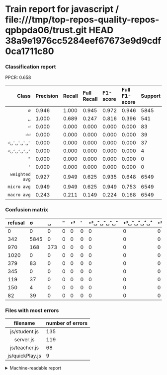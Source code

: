 # Train report for javascript / file:///tmp/top-repos-quality-repos-qpbpda06/trust.git HEAD 38a9e1976cc5284eef67673e9d9cdf0ca1711c80

### Classification report

PPCR: 0.658

| Class | Precision | Recall | Full Recall | F1-score | Full F1-score | Support | Full Support | PPCR |
|------:|:----------|:-------|:------------|:---------|:---------|:--------|:-------------|:-----|
| `∅` | 0.946| 1.000| 0.945| 0.972| 0.946| 5845| 6187| 0.945 |
| `␣` | 1.000| 0.689| 0.247| 0.816| 0.396| 541| 1511| 0.358 |
| `⏎` | 0.000| 0.000| 0.000| 0.000| 0.000| 83| 462| 0.180 |
| `⏎⏎` | 0.000| 0.000| 0.000| 0.000| 0.000| 39| 121| 0.322 |
| `⏎␣⁻␣⁻␣⁻␣⁻` | 0.000| 0.000| 0.000| 0.000| 0.000| 37| 156| 0.237 |
| `⏎␣⁺␣⁺␣⁺␣⁺` | 0.000| 0.000| 0.000| 0.000| 0.000| 4| 154| 0.026 |
| `"` | 0.000| 0.000| 0.000| 0.000| 0.000| 0| 1020| 0.000 |
| `'` | 0.000| 0.000| 0.000| 0.000| 0.000| 0| 345| 0.000 |
| `weighted avg` | 0.927| 0.949| 0.625| 0.935| 0.648| 6549| 9956| 0.658 |
| `micro avg` | 0.949| 0.949| 0.625| 0.949| 0.753| 6549| 9956| 0.658 |
| `macro avg` | 0.243| 0.211| 0.149| 0.224| 0.168| 6549| 9956| 0.658 |

### Confusion matrix

|refusal|  ∅| ␣| "| ⏎| '| ⏎␣⁻␣⁻␣⁻␣⁻| ⏎␣⁺␣⁺␣⁺␣⁺| ⏎⏎| 
|:---|:---|:---|:---|:---|:---|:---|:---|:---|
|0 |0 |0 |0 |0 |0 |0 |0 |0 |
|342 |5845 |0 |0 |0 |0 |0 |0 |0 |
|970 |168 |373 |0 |0 |0 |0 |0 |0 |
|1020 |0 |0 |0 |0 |0 |0 |0 |0 |
|379 |83 |0 |0 |0 |0 |0 |0 |0 |
|345 |0 |0 |0 |0 |0 |0 |0 |0 |
|119 |37 |0 |0 |0 |0 |0 |0 |0 |
|150 |4 |0 |0 |0 |0 |0 |0 |0 |
|82 |39 |0 |0 |0 |0 |0 |0 |0 |

### Files with most errors

| filename | number of errors|
|:----:|:-----|
| js/student.js | 135 |
| server.js | 119 |
| js/teacher.js | 68 |
| js/quickPlay.js | 9 |

<details>
    <summary>Machine-readable report</summary>
```json
{
  "cl_report": {"\"": {"f1-score": 0.0, "precision": 0.0, "recall": 0.0, "support": 0}, "\u0027": {"f1-score": 0.0, "precision": 0.0, "recall": 0.0, "support": 0}, "macro avg": {"f1-score": 0.22358217666858343, "precision": 0.2433006800518135, "recall": 0.2111829944547135, "support": 6549}, "micro avg": {"f1-score": 0.94945793250878, "precision": 0.94945793250878, "recall": 0.94945793250878, "support": 6549}, "weighted avg": {"f1-score": 0.9353515409764042, "precision": 0.9272774162807754, "recall": 0.94945793250878, "support": 6549}, "\u2205": {"f1-score": 0.9724648531736128, "precision": 0.9464054404145078, "recall": 1.0, "support": 5845}, "\u23ce": {"f1-score": 0.0, "precision": 0.0, "recall": 0.0, "support": 83}, "\u23ce\u23ce": {"f1-score": 0.0, "precision": 0.0, "recall": 0.0, "support": 39}, "\u23ce\u2423\u207a\u2423\u207a\u2423\u207a\u2423\u207a": {"f1-score": 0.0, "precision": 0.0, "recall": 0.0, "support": 4}, "\u23ce\u2423\u207b\u2423\u207b\u2423\u207b\u2423\u207b": {"f1-score": 0.0, "precision": 0.0, "recall": 0.0, "support": 37}, "\u2423": {"f1-score": 0.8161925601750546, "precision": 1.0, "recall": 0.6894639556377079, "support": 541}},
  "cl_report_full": {"\"": {"f1-score": 0.0, "precision": 0.0, "recall": 0.0, "support": 1020}, "\u0027": {"f1-score": 0.0, "precision": 0.0, "recall": 0.0, "support": 345}, "macro avg": {"f1-score": 0.16769117553868101, "precision": 0.2433006800518135, "recall": 0.14894739904778886, "support": 9956}, "micro avg": {"f1-score": 0.7534686458648894, "precision": 0.94945793250878, "recall": 0.6245480112494978, "support": 9956}, "weighted avg": {"f1-score": 0.6477004087457986, "precision": 0.7398965909847891, "recall": 0.6245480112494978, "support": 9956}, "\u2205": {"f1-score": 0.9455633745854566, "precision": 0.9464054404145078, "recall": 0.9447228058833037, "support": 6187}, "\u23ce": {"f1-score": 0.0, "precision": 0.0, "recall": 0.0, "support": 462}, "\u23ce\u23ce": {"f1-score": 0.0, "precision": 0.0, "recall": 0.0, "support": 121}, "\u23ce\u2423\u207a\u2423\u207a\u2423\u207a\u2423\u207a": {"f1-score": 0.0, "precision": 0.0, "recall": 0.0, "support": 154}, "\u23ce\u2423\u207b\u2423\u207b\u2423\u207b\u2423\u207b": {"f1-score": 0.0, "precision": 0.0, "recall": 0.0, "support": 156}, "\u2423": {"f1-score": 0.39596602972399153, "precision": 1.0, "recall": 0.2468563864990073, "support": 1511}},
  "ppcr": 0.6577942948975493
}
```
</details>
